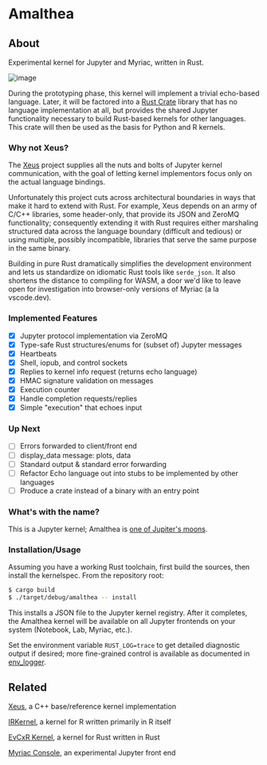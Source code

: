 # Amalthea

## About

Experimental kernel for Jupyter and Myriac, written in Rust. 

![image](https://user-images.githubusercontent.com/470418/151626974-52ac0047-0e98-494d-ad00-c0d293df696f.png)

During the prototyping phase, this kernel will implement a trivial echo-based language. Later, it will be factored into a [Rust Crate](https://doc.rust-lang.org/book/ch07-01-packages-and-crates.html) library that has no language implementation at all, but provides the shared Jupyter functionality necessary to build Rust-based kernels for other languages. This crate will then be used as the basis for Python and R kernels. 

### Why not Xeus?

The [Xeus](https://github.com/jupyter-xeus/xeus) project supplies all the nuts and bolts of Jupyter kernel communication, with the goal of letting kernel implementors focus only on the actual language bindings. 

Unfortunately this project cuts across architectural boundaries in ways that make it hard to extend with Rust. For example, Xeus depends on an army of C/C++ libraries, some header-only, that provide its JSON and ZeroMQ functionality; consequently extending it with Rust requires either marshaling structured data across the language boundary (difficult and tedious) or using multiple, possibly incompatible, libraries that serve the same purpose in the same binary.

Building in pure Rust dramatically simplifies the development environment and lets us standardize on idiomatic Rust tools like `serde_json`. It also shortens the distance to compiling for WASM, a door we'd like to leave open for investigation into browser-only versions of Myriac (a la vscode.dev).

### Implemented Features

- [X] Jupyter protocol implementation via ZeroMQ
- [X] Type-safe Rust structures/enums for (subset of) Jupyter messages
- [X] Heartbeats
- [X] Shell, iopub, and control sockets
- [X] Replies to kernel info request (returns echo language)
- [X] HMAC signature validation on messages
- [X] Execution counter
- [X] Handle completion requests/replies
- [X] Simple "execution" that echoes input

### Up Next

- [ ] Errors forwarded to client/front end
- [ ] display_data message: plots, data
- [ ] Standard output & standard error forwarding
- [ ] Refactor Echo language out into stubs to be implemented by other languages
- [ ] Produce a crate instead of a binary with an entry point

### What's with the name?

This is a Jupyter kernel; Amalthea is [one of Jupiter's moons](https://en.wikipedia.org/wiki/Amalthea_(moon)).

### Installation/Usage

Assuming you have a working Rust toolchain, first build the sources, then install the kernelspec. From the repository root:

```bash
$ cargo build
$ ./target/debug/amalthea -- install
```

This installs a JSON file to the Jupyter kernel registry. After it completes, the Amalthea kernel will be available on all Jupyter frontends on your system (Notebook, Lab, Myriac, etc.).

Set the environment variable `RUST_LOG=trace` to get detailed diagnostic output if desired; more fine-grained control is available as documented in [env_logger](https://docs.rs/env_logger/0.9.0/env_logger/#enabling-logging).

## Related

[Xeus](https://github.com/jupyter-xeus/xeus), a C++ base/reference kernel implementation

[IRKernel](https://github.com/IRkernel/IRkernel), a kernel for R written primarily in R itself

[EvCxR Kernel](https://github.com/google/evcxr/tree/main/evcxr_jupyter), a kernel for Rust written in Rust

[Myriac Console](https://github.com/rstudio/myriac-console), an experimental Jupyter front end


